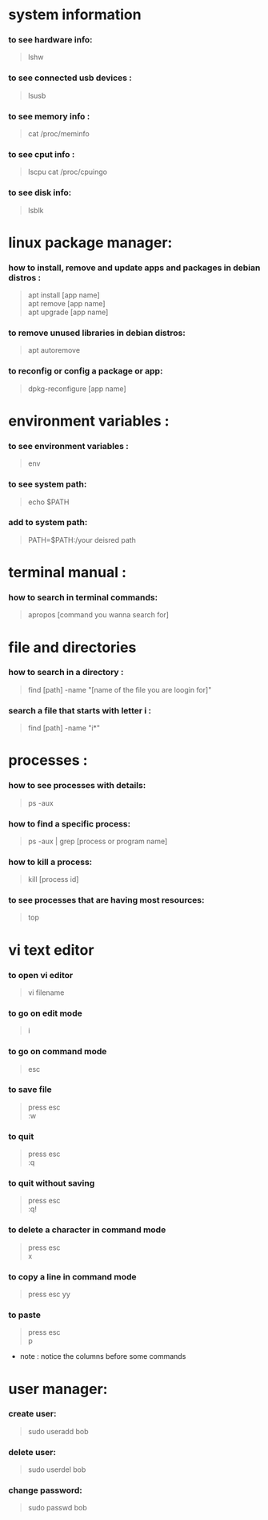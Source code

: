 # system information
### to see hardware info:
> lshw

### to see connected usb devices :
> lsusb

### to see memory info :
> cat /proc/meminfo

### to see cput info :
> lscpu
> cat /proc/cpuingo

### to see disk info:
> lsblk

# linux package manager:
### how to install, remove and update apps and packages in debian distros :
> apt install [app name]  
> apt remove [app name]  
> apt upgrade [app name]

### to remove unused libraries in debian distros:
> apt autoremove

### to reconfig or config a package or app:
> dpkg-reconfigure [app name]


# environment variables :  

### to see environment variables :
> env

### to see system path:  
> echo $PATH

### add to system path:
> PATH=$PATH:/your deisred path

# terminal manual :  
### how to search in terminal commands:  
> apropos [command you wanna search for]


# file and directories
### how to search in a directory :  
> find [path] -name "[name of the file you are loogin for]"  

### search a file that starts with letter i :
> find [path] -name "i*"

# processes :
### how to see processes with details:
> ps -aux  

### how to find a specific process:
> ps -aux | grep [process or program name]

### how to kill a process:
> kill [process id]

### to see processes that are having most resources:
> top  

# vi text editor
### to open vi editor 
> vi filename  

### to go on edit mode 
> i  

### to go on command mode
> esc  


### to save file
> press esc  
> :w  

### to quit
> press esc  
> :q  


### to quit without saving
> press esc  
> :q!  

### to delete a character in command mode  
> press esc  
> x  

### to copy a line in command mode
> press esc
> yy

### to paste 
> press esc  
> p

* note : notice the columns before some commands



# user manager:
### create user:  
> sudo useradd bob

### delete user:
> sudo userdel bob   

### change password:
> sudo passwd bob  
